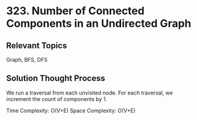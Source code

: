  # 323. Number of Connected Components in an Undirected Graph
 ## Relevant Topics
 Graph, BFS, DFS

 ## Solution Thought Process
 We run a traversal from each unvisited node. For each traversal, we increment the count of components by 1.

 Time Complexity: O(V+E)
 Space Complexity: O(V+E)
